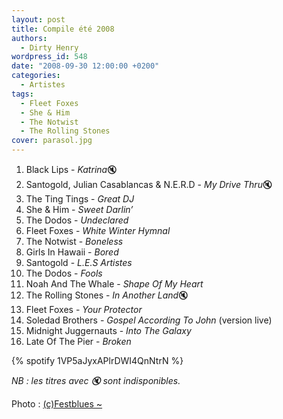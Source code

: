 ```yaml
---
layout: post
title: Compile été 2008
authors:
  - Dirty Henry
wordpress_id: 548
date: "2008-09-30 12:00:00 +0200"
categories:
  - Artistes
tags:
  - Fleet Foxes
  - She & Him
  - The Notwist
  - The Rolling Stones
cover: parasol.jpg
---
```


1. Black Lips - *Katrina*🔇
1. Santogold, Julian Casablancas & N.E.R.D - *My Drive Thru*🔇
1. The Ting Tings - _Great DJ_
1. She & Him - _Sweet Darlin’_
1. The Dodos - _Undeclared_
1. Fleet Foxes - _White Winter Hymnal_
1. The Notwist - _Boneless_
1. Girls In Hawaii - _Bored_
1. Santogold - _L.E.S Artistes_
1. The Dodos - _Fools_
1. Noah And The Whale - _Shape Of My Heart_
1. The Rolling Stones - *In Another Land*🔇
1. Fleet Foxes - _Your Protector_
1. Soledad Brothers - _Gospel According To John_ (version live)
1. Midnight Juggernauts - _Into The Galaxy_
1. Late Of The Pier - _Broken_

{% spotify 1VP5aJyxAPlrDWI4QnNtrN %}

_NB : les titres avec 🔇 sont indisponibles._

Photo : [(c)Festblues ~](https://flickr.com/photos/festblues/577062642/)
